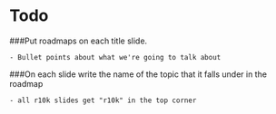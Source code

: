 # Todo

###Put roadmaps on each title slide.

	- Bullet points about what we're going to talk about
	
###On each slide write the name of the topic that it falls under in the roadmap

	- all r10k slides get "r10k" in the top corner
